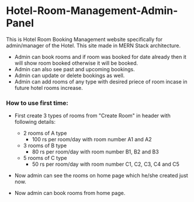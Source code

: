 # Hotel-Room-Management-Admin-Panel

This is Hotel Room Booking Management website specifically for admin/manager of the Hotel.
This site made in MERN Stack architecture.

- Admin can book rooms and if room was booked for date already then it will show room booked otherwise it will be booked.
- Admin can also see past and upcoming bookings.
- Admin can update or delete bookings as well.
- Admin can add rooms of any type with desired priece of room incase in future hotel rooms increase.

### How to use first time:
- First create 3 types of rooms from "Create Room" in header with following details:
   - 2 rooms of A type
      - 100 rs per room/day with room number A1 and A2
   - 3 rooms of B type
      - 80 rs per room/day with room number B1, B2 and B3
   - 5 rooms of C type
      - 50 rs per room/day with room number C1, C2, C3, C4 and C5
 
- Now admin can see the rooms on home page which he/she created just now.
- Now admin can book rooms from home page.
